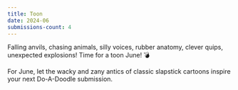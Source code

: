 ```yaml
---
title: Toon
date: 2024-06
submissions-count: 4
---
```

Falling anvils, chasing animals, silly voices, rubber anatomy, clever quips, unexpected explosions! Time for a toon June! 💣

For June, let the wacky and zany antics of classic slapstick cartoons inspire your next Do-A-Doodle submission.
